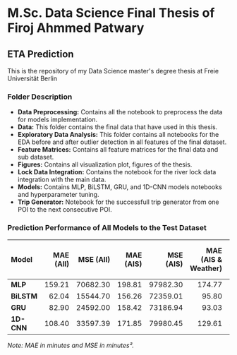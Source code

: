 # M.Sc. Data Science Final Thesis of Firoj Ahmmed Patwary
## ETA Prediction
This is the repository of my Data Science master's degree thesis at Freie Universität Berlin

### Folder Description
- **Data Preprocessing:** Contains all the notebook to preprocess the data for models implementation.
- **Data:** This folder contains the final data that have used in this thesis. 
- **Exploratory Data Analysis:** This folder contains all notebooks for the EDA before and after outlier detection in all features of the final dataset.
- **Feature Matrices:** Contains all feature matrices for the final data and sub dataset.
- **Figures:** Contains all visualization plot, figures of the thesis.
- **Lock Data Integration:** Contains the notebook for the river lock data integration with the main data.
- **Models:** Contains MLP, BiLSTM, GRU, and 1D-CNN models notebooks and hyperparameter tuning.
- **Trip Generator:** Notebook for the successfull trip generator from one POI to the next consecutive POI.

### Prediction Performance of All Models to the Test Dataset

| **Model** | **MAE (All)** | **MSE (All)** | **MAE (AIS)** | **MSE (AIS)** | **MAE (AIS & Weather)** | **MSE (AIS & Weather)** | **MAE (AIS, Lock & Weather)** | **MSE (AIS, Lock & Weather)** |
|:----------|--------------:|--------------:|--------------:|--------------:|------------------------:|------------------------:|-----------------------------:|------------------------------:|
| **MLP**   |        159.21  |      70682.30 |      198.81   |      97982.30 |       174.77            |      78189.60           |      172.28                   |       76835.76                 |
| **BiLSTM**|         62.04  |      15544.70 |      156.26   |      72359.01 |        95.80            |      30941.30           |       81.12                   |       22487.25                 |
| **GRU**   |         82.90  |      24592.00 |      158.42   |      73186.94 |        93.03            |      29953.55           |       91.35                   |       28799.90                 |
| **1D-CNN**|        108.40  |      33597.39 |      171.85   |      79980.45 |       129.61            |      43108.33           |      123.93                   |       41250.50                 |

*Note: MAE in minutes and MSE in minutes².*
